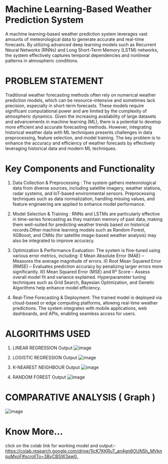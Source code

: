# Machine Learning-Based Weather Prediction System
A machine learning-based weather prediction system leverages vast amounts of meteorological data to generate accurate and real-time forecasts. By utilizing advanced deep learning models such as Recurrent Neural Networks (RNNs) and Long Short-Term Memory (LSTM) networks, the system effectively captures temporal dependencies and nonlinear patterns in atmospheric conditions.

# PROBLEM STATEMENT
Traditional weather forecasting methods often rely on numerical weather prediction models, which can be resource-intensive and sometimes lack precision, especially in short-term forecasts. These models require significant computational power and are limited by the complexity of atmospheric dynamics. Given the increasing availability of large datasets and advancements in machine learning (ML), there is a potential to develop more efficient and accurate forecasting methods. However, integrating historical weather data with ML techniques presents challenges in data preprocessing, feature selection, and model training. The key problem is to enhance the accuracy and efficiency of weather forecasts by effectively leveraging historical data and modern ML techniques.

# Key Components and Functionality

1. Data Collection & Preprocessing :
The system gathers meteorological data from diverse sources, including satellite imagery, weather stations, radar systems, and IoT-based environmental sensors.
Preprocessing techniques such as data normalization, handling missing values, and feature engineering are applied to enhance model performance.

2. Model Selection & Training :
RNNs and LSTMs are particularly effective in time-series forecasting as they maintain memory of past data, making them well-suited for predicting weather trends based on historical records.Other machine learning models such as Random Forest, XGBoost, and CNNs (for satellite image-based weather analysis) may also be integrated to improve accuracy.

 3. Optimization & Performance Evaluation:
 The system is fine-tuned using various error metrics, including:
   I) Mean Absolute Error (MAE) – Measures the average magnitude of errors.
  II) Root Mean Squared Error (RMSE) – Evaluates prediction accuracy by penalizing larger errors more significantly.
 III) Mean Squared Error (MSE) and R² Score – Assess overall model fit and variance explained.
Hyperparameter tuning techniques such as Grid Search, Bayesian Optimization, and Genetic Algorithms help enhance model efficiency.

4. Real-Time Forecasting & Deployment:
The trained model is deployed via cloud-based or edge computing platforms, allowing real-time weather predictions.
The system integrates with mobile applications, web dashboards, and APIs, enabling seamless access for users.

# ALGORITHMS USED
1. LINEAR REGRESSION Output
   ![image](https://github.com/user-attachments/assets/6b4988a7-6074-4dfc-b91f-b830829db3cb)

2. LOGISTIC REGRESSION Output
   ![image](https://github.com/user-attachments/assets/6b9a7e22-d583-4a6c-9e55-6d17c3cc8b3e)

3. K-NEAREST NEIGHBOUR Output
   ![image](https://github.com/user-attachments/assets/24d9644b-abbd-4430-837a-9c13cb4b4e4c)

4. RANDOM FOREST Output
   ![image](https://github.com/user-attachments/assets/b5a386da-7e9c-4824-a88d-1303bb7f38dd)

# COMPARATIVE ANALYSIS ( Graph )
  ![image](https://github.com/user-attachments/assets/2843581e-3e3f-4a88-bcf4-c7c738d3750d)

# Know More...
click on the colab link for working model and output:- 
https://colab.research.google.com/drive/1IcK7KKRuT_an4gn6OUN5h_MVknpuMxoF#scrollTo=3ByCBSW3aw0_





